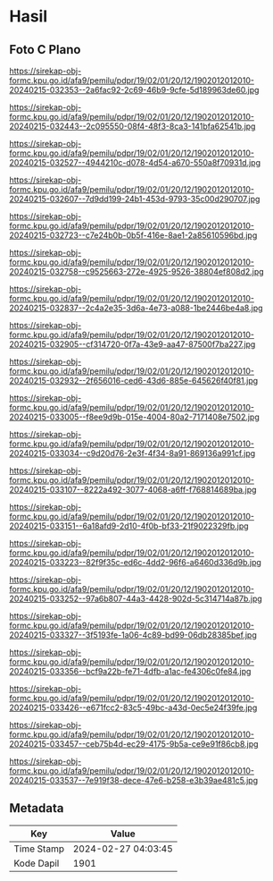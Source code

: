 # Hasil

## Foto C Plano

https://sirekap-obj-formc.kpu.go.id/afa9/pemilu/pdpr/19/02/01/20/12/1902012012010-20240215-032353--2a6fac92-2c69-46b9-9cfe-5d189963de60.jpg

https://sirekap-obj-formc.kpu.go.id/afa9/pemilu/pdpr/19/02/01/20/12/1902012012010-20240215-032443--2c095550-08f4-48f3-8ca3-141bfa62541b.jpg

https://sirekap-obj-formc.kpu.go.id/afa9/pemilu/pdpr/19/02/01/20/12/1902012012010-20240215-032527--4944210c-d078-4d54-a670-550a8f70931d.jpg

https://sirekap-obj-formc.kpu.go.id/afa9/pemilu/pdpr/19/02/01/20/12/1902012012010-20240215-032607--7d9dd199-24b1-453d-9793-35c00d290707.jpg

https://sirekap-obj-formc.kpu.go.id/afa9/pemilu/pdpr/19/02/01/20/12/1902012012010-20240215-032723--c7e24b0b-0b5f-416e-8ae1-2a85610596bd.jpg

https://sirekap-obj-formc.kpu.go.id/afa9/pemilu/pdpr/19/02/01/20/12/1902012012010-20240215-032758--c9525663-272e-4925-9526-38804ef808d2.jpg

https://sirekap-obj-formc.kpu.go.id/afa9/pemilu/pdpr/19/02/01/20/12/1902012012010-20240215-032837--2c4a2e35-3d6a-4e73-a088-1be2446be4a8.jpg

https://sirekap-obj-formc.kpu.go.id/afa9/pemilu/pdpr/19/02/01/20/12/1902012012010-20240215-032905--cf314720-0f7a-43e9-aa47-87500f7ba227.jpg

https://sirekap-obj-formc.kpu.go.id/afa9/pemilu/pdpr/19/02/01/20/12/1902012012010-20240215-032932--2f656016-ced6-43d6-885e-645626f40f81.jpg

https://sirekap-obj-formc.kpu.go.id/afa9/pemilu/pdpr/19/02/01/20/12/1902012012010-20240215-033005--f8ee9d9b-015e-4004-80a2-7171408e7502.jpg

https://sirekap-obj-formc.kpu.go.id/afa9/pemilu/pdpr/19/02/01/20/12/1902012012010-20240215-033034--c9d20d76-2e3f-4f34-8a91-869136a991cf.jpg

https://sirekap-obj-formc.kpu.go.id/afa9/pemilu/pdpr/19/02/01/20/12/1902012012010-20240215-033107--8222a492-3077-4068-a6ff-f768814689ba.jpg

https://sirekap-obj-formc.kpu.go.id/afa9/pemilu/pdpr/19/02/01/20/12/1902012012010-20240215-033151--6a18afd9-2d10-4f0b-bf33-21f9022329fb.jpg

https://sirekap-obj-formc.kpu.go.id/afa9/pemilu/pdpr/19/02/01/20/12/1902012012010-20240215-033223--82f9f35c-ed6c-4dd2-96f6-a6460d336d9b.jpg

https://sirekap-obj-formc.kpu.go.id/afa9/pemilu/pdpr/19/02/01/20/12/1902012012010-20240215-033252--97a6b807-44a3-4428-902d-5c314714a87b.jpg

https://sirekap-obj-formc.kpu.go.id/afa9/pemilu/pdpr/19/02/01/20/12/1902012012010-20240215-033327--3f5193fe-1a06-4c89-bd99-06db28385bef.jpg

https://sirekap-obj-formc.kpu.go.id/afa9/pemilu/pdpr/19/02/01/20/12/1902012012010-20240215-033356--bcf9a22b-fe71-4dfb-a1ac-fe4306c0fe84.jpg

https://sirekap-obj-formc.kpu.go.id/afa9/pemilu/pdpr/19/02/01/20/12/1902012012010-20240215-033426--e671fcc2-83c5-49bc-a43d-0ec5e24f39fe.jpg

https://sirekap-obj-formc.kpu.go.id/afa9/pemilu/pdpr/19/02/01/20/12/1902012012010-20240215-033457--ceb75b4d-ec29-4175-9b5a-ce9e91f86cb8.jpg

https://sirekap-obj-formc.kpu.go.id/afa9/pemilu/pdpr/19/02/01/20/12/1902012012010-20240215-033537--7e919f38-dece-47e6-b258-e3b39ae481c5.jpg


## Metadata

| Key        | Value               |
| ---------- | ------------------- |
| Time Stamp | 2024-02-27 04:03:45 |
| Kode Dapil | 1901                |



